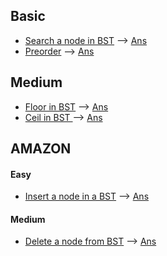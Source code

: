 ## Basic
* [Search a node in BST](https://practice.geeksforgeeks.org/problems/search-a-node-in-bst/1/?track=DSA-Foundation-BST&batchId=238#) --> [Ans](/bst/search.cpp)
* [Preorder](https://practice.geeksforgeeks.org/problems/preorder-in-bst/0/?track=DSA-Foundation-BST&batchId=238#) --> [Ans](/bst/preorder.cpp)

## Medium
* [ Floor in BST](https://practice.geeksforgeeks.org/problems/implementing-floor-in-bst/0/?track=DSA-Foundation-BST&batchId=238#) --> [Ans](/bst/floor.cpp)
* [Ceil in BST ](https://practice.geeksforgeeks.org/problems/implementing-ceil-in-bst/0/?track=DSA-Foundation-BST&batchId=238#) --> [Ans](/bst/ceil.cpp)

## AMAZON
#### Easy
* [Insert a node in a BST](https://practice.geeksforgeeks.org/problems/insert-a-node-in-a-bst/1/?track=amazon-bst&batchId=192#) --> [Ans](/bst/insert.cpp)

#### Medium
* [Delete a node from BST](https://practice.geeksforgeeks.org/problems/delete-a-node-from-bst/0/?track=amazon-bst&batchId=192#) --> [Ans](/bst/delete.cpp)
